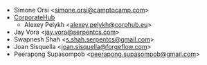 - Simone Orsi \<<simone.orsi@camptocamp.com>\>
- [CorporateHub](https://corporatehub.eu/)
  - Alexey Pelykh \<<alexey.pelykh@corphub.eu>\>
- Jay Vora \<<jay.vora@serpentcs.com>\>
- Swapnesh Shah \<<s.shah.serpentcs@gmail.com>\>
- Joan Sisquella \<<joan.sisquella@forgeflow.com>\>
- Peerapong Supasompob \<<peerapong.supasompob@gmail.com>\>

